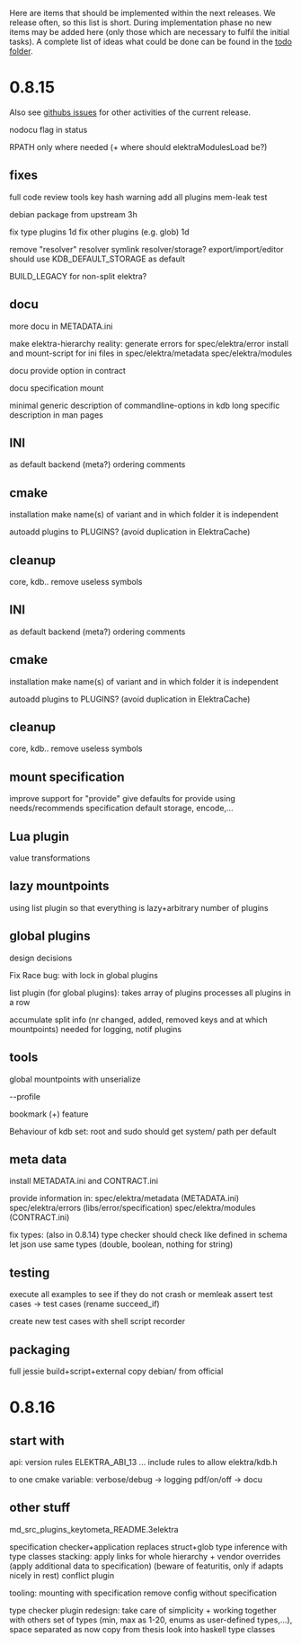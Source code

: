 Here are items that should be implemented within the next releases.
We release often, so this list is short.
During implementation phase no new items may be added here (only
those which are necessary to fulfil the initial tasks).
A complete list of ideas what could be done can be found in the
[todo folder](.).


# 0.8.15

Also see [githubs issues](http://git.libelektra.org/issues)
for other activities of the current release.

nodocu flag in status

RPATH only where needed (+ where should elektraModulesLoad be?)

## fixes

full code review tools
key hash warning
add all plugins mem-leak test

debian package from upstream 3h

fix type plugins 1d
fix other plugins (e.g. glob) 1d

remove "resolver" resolver
symlink resolver/storage?
export/import/editor should use KDB_DEFAULT_STORAGE as default

BUILD_LEGACY for non-split elektra?

## docu

more docu in METADATA.ini

make elektra-hierarchy reality:
	generate errors for spec/elektra/error
	install and mount-script for ini files in spec/elektra/metadata spec/elektra/modules


docu provide option in contract

docu specification mount

minimal generic description of commandline-options in kdb
	long specific description in man pages



## INI

as default backend (meta?)
ordering
comments

## cmake

installation
make name(s) of variant and in which folder it is independent

autoadd plugins to PLUGINS? (avoid duplication in ElektraCache)


## cleanup

core, kdb.. remove useless symbols

## INI

as default backend (meta?)
ordering
comments

## cmake

installation
make name(s) of variant and in which folder it is independent

autoadd plugins to PLUGINS? (avoid duplication in ElektraCache)


## cleanup

core, kdb.. remove useless symbols

## mount specification

improve support for "provide"
give defaults for provide using needs/recommends specification
default storage, encode,...

## Lua plugin

value transformations

## lazy mountpoints


using list plugin
so that everything is lazy+arbitrary number of plugins


## global plugins

design decisions

Fix Race bug: with lock in global plugins

list plugin (for global plugins): takes array of plugins
	processes all plugins in a row

accumulate split info (nr changed, added, removed keys and at which mountpoints)
needed for logging, notif plugins

## tools

global mountpoints with unserialize

--profile

bookmark (+) feature

Behaviour of kdb set:
root and sudo should get system/ path per default

## meta data ##

install METADATA.ini and CONTRACT.ini

provide information in:
	spec/elektra/metadata (METADATA.ini)
	spec/elektra/errors (libs/error/specification)
	spec/elektra/modules (CONTRACT.ini)

fix types: (also in 0.8.14)
	type checker should check like defined in schema
	let json use same types (double, boolean, nothing for string)

## testing

execute all examples to see if they do not crash or memleak
	assert test cases -> test cases (rename succeed_if)

create new test cases with shell script recorder

## packaging

full jessie build+script+external
copy debian/ from official





# 0.8.16

## start with

api:
	version rules ELEKTRA_ABI_13 ...
	include rules to allow elektra/kdb.h

to one cmake variable:
	verbose/debug -> logging
	pdf/on/off -> docu

## other stuff

md_src_plugins_keytometa_README.3elektra

specification checker+application
	replaces struct+glob
	type inference with type classes
	stacking: apply links for whole hierarchy
	+ vendor overrides (apply additional data to specification)
	(beware of featuritis, only if adapts nicely in rest)
	conflict plugin

tooling:
	mounting with specification
	remove config without specification

type checker plugin redesign: take care of simplicity + working together with others
	set of types (min, max as 1-20, enums as user-defined types,...), space separated as now
	copy from thesis
	look into haskell type classes

